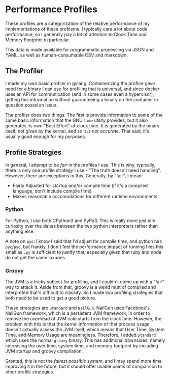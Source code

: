 # Performance Profiles

These profiles are a categorization of the relative performance of my implementations of these
problems. I typically care a lot about code performance, so I generally pay a lot of attention to
Clock Time and Memory Footprint in particular.

This data is made available for programmatic processing via JSON and YAML, as well as
human-consumable CSV and markdown.

## The Profiler

I made my own basic profiler in golang. Containerizing the profiler gave need for a binary I can use
for profiling that is universal, and since docker uses an API for communication (and in some cases
even a hypervisor), getting this information without guaranteeing a binary on the container in
question posed an issue.

The profiler does two things. The first is provide information to some of the same basic information
that the GNU `time` utility provides, but it also generates its own "Best Effort" of clock time.
It is generated by the binary itself, not given by the kernel, and so it _is not accurate_. That
said, it's usually good enough for my purposes.

## Profile Strategies

In general, I attempt to be _fair_ in the profiles I use. This is why, typically, there is only one
profile strategy I use - "The truth doesn't need handling". However, there are exceptions to this.
Generally, by "fair", I mean:

* Fairly Adjusted for startup and/or compile time (if it's a compiled language, don't include compile time)
* Makes reasonable accomodations for different runtime environments

### Python

For Python, I use both CPython3 and PyPy3. This is really more just idle curiosity over the deltas
between the two python interpreters rather than anything else.

A note on `pyc`: I know I said that I'd adjust for compile time, and python has `pyc`/`pyo`, but
frankly, I don't feel the performance impact of running files this small as `.py` is sufficient to
justify that, especially given that ruby and node do not get the same luxuries.

### Groovy

The JVM is a tricky subject for profiling, and I couldn't come up with a "fair" way to attack it.
Aside from that, groovy is a weird mutt of compiled and interpreted that's difficult to classify.
So I made two profiling strategies that both need to be used to get a good picture.

These strategies are `Standard` and `NailGun`. NailGun uses Facebook's NailGun framework, which is
a persistent JVM framework, in order to remove the overhead of JVM cold starts from the clock time.
However, the problem with this is that the kernel information of that process usage doesn't actually
assess the JVM itself, which means that User Time, System Time, and Memory Usage are meaningless.
Therefore, I added `Standard` which uses the normal `groovy` binary. This has additional downsides,
namely increasing the user time, system time, and memory footprint by including JVM startup and
groovy compilation.

Granted, this is not the _fairest possible_ system, and I may spend more time improving it in the
future, but it should offer usable points of comparison to other profile strategies.
